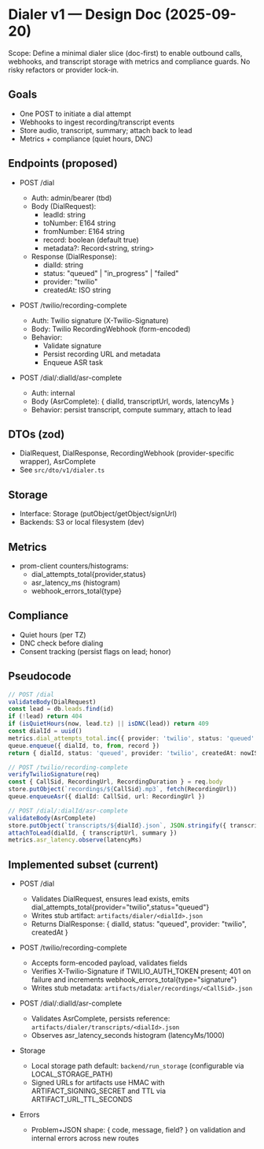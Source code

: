 # Dialer v1 — Design Doc (2025-09-20)

Scope: Define a minimal dialer slice (doc-first) to enable outbound calls, webhooks, and transcript storage with metrics and compliance guards. No risky refactors or provider lock-in.

## Goals
- One POST to initiate a dial attempt
- Webhooks to ingest recording/transcript events
- Store audio, transcript, summary; attach back to lead
- Metrics + compliance (quiet hours, DNC)

## Endpoints (proposed)

- POST /dial
  - Auth: admin/bearer (tbd)
  - Body (DialRequest):
    - leadId: string
    - toNumber: E164 string
    - fromNumber: E164 string
    - record: boolean (default true)
    - metadata?: Record<string, string>
  - Response (DialResponse):
    - dialId: string
    - status: "queued" | "in_progress" | "failed"
    - provider: "twilio"
    - createdAt: ISO string

- POST /twilio/recording-complete
  - Auth: Twilio signature (X-Twilio-Signature)
  - Body: Twilio RecordingWebhook (form-encoded)
  - Behavior:
    - Validate signature
    - Persist recording URL and metadata
    - Enqueue ASR task

- POST /dial/:dialId/asr-complete
  - Auth: internal
  - Body (AsrComplete): { dialId, transcriptUrl, words, latencyMs }
  - Behavior: persist transcript, compute summary, attach to lead

## DTOs (zod)
- DialRequest, DialResponse, RecordingWebhook (provider-specific wrapper), AsrComplete
- See `src/dto/v1/dialer.ts`

## Storage
- Interface: Storage (putObject/getObject/signUrl)
- Backends: S3 or local filesystem (dev)

## Metrics
- prom-client counters/histograms:
  - dial_attempts_total{provider,status}
  - asr_latency_ms (histogram)
  - webhook_errors_total{type}

## Compliance
- Quiet hours (per TZ)
- DNC check before dialing
- Consent tracking (persist flags on lead; honor)

## Pseudocode

```ts
// POST /dial
validateBody(DialRequest)
const lead = db.leads.find(id)
if (!lead) return 404
if (isQuietHours(now, lead.tz) || isDNC(lead)) return 409
const dialId = uuid()
metrics.dial_attempts_total.inc({ provider: 'twilio', status: 'queued' })
queue.enqueue({ dialId, to, from, record })
return { dialId, status: 'queued', provider: 'twilio', createdAt: nowISO }
```

```ts
// POST /twilio/recording-complete
verifyTwilioSignature(req)
const { CallSid, RecordingUrl, RecordingDuration } = req.body
store.putObject(`recordings/${CallSid}.mp3`, fetch(RecordingUrl))
queue.enqueueAsr({ dialId: CallSid, url: RecordingUrl })
```

```ts
// POST /dial/:dialId/asr-complete
validateBody(AsrComplete)
store.putObject(`transcripts/${dialId}.json`, JSON.stringify({ transcript, words }))
attachToLead(dialId, { transcriptUrl, summary })
metrics.asr_latency.observe(latencyMs)
```

## Implemented subset (current)

- POST /dial
  - Validates DialRequest, ensures lead exists, emits dial_attempts_total{provider="twilio",status="queued"}
  - Writes stub artifact: `artifacts/dialer/<dialId>.json`
  - Returns DialResponse: { dialId, status: "queued", provider: "twilio", createdAt }

- POST /twilio/recording-complete
  - Accepts form-encoded payload, validates fields
  - Verifies X-Twilio-Signature if TWILIO_AUTH_TOKEN present; 401 on failure and increments webhook_errors_total{type="signature"}
  - Writes stub metadata: `artifacts/dialer/recordings/<CallSid>.json`

- POST /dial/:dialId/asr-complete
  - Validates AsrComplete, persists reference: `artifacts/dialer/transcripts/<dialId>.json`
  - Observes asr_latency_seconds histogram (latencyMs/1000)

- Storage
  - Local storage path default: `backend/run_storage` (configurable via LOCAL_STORAGE_PATH)
  - Signed URLs for artifacts use HMAC with ARTIFACT_SIGNING_SECRET and TTL via ARTIFACT_URL_TTL_SECONDS

- Errors
  - Problem+JSON shape: { code, message, field? } on validation and internal errors across new routes

